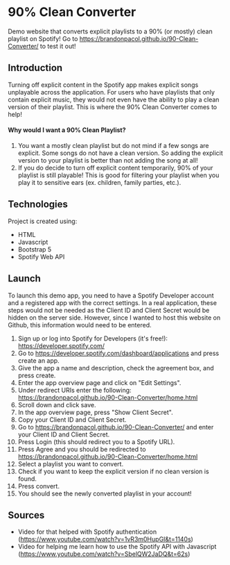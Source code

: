 # 90% Clean Converter
Demo website that converts explicit playlists to a 90% (or mostly) clean playlist on Spotify!
Go to https://brandonpacol.github.io/90-Clean-Converter/ to test it out!

## Introduction
Turning off explicit content in the Spotify app makes explicit songs unplayable across the application. For users who have playlists that only contain explicit music, they would not even have the ability to play a clean version of their playlist. This is where the 90% Clean Converter comes to help!

#### Why would I want a 90% Clean Playlist?
1. You want a mostly clean playlist but do not mind if a few songs are explicit. Some songs do not have a clean version. So adding the explicit version to your playlist is better than not adding the song at all!
2. If you do decide to turn off explicit content temporarily, 90% of your playlist is still playable! This is good for filtering your playlist when you play it to sensitive ears (ex. children, family parties, etc.).

## Technologies
Project is created using:
- HTML
- Javascript
- Bootstrap 5
- Spotify Web API

## Launch
To launch this demo app, you need to have a Spotify Developer account and a registered app with the correct settings.
In a real application, these steps would not be needed as the Client ID and Client Secret would be hidden on the server side. However, since I wanted to host this website on Github, this information would need to be entered.
1. Sign up or log into Spotify for Developers (it's free!): https://developer.spotify.com/
2. Go to https://developer.spotify.com/dashboard/applications and press create an app.
3. Give the app a name and description, check the agreement box, and press create.
4. Enter the app overview page and click on "Edit Settings".
5. Under redirect URIs enter the following: https://brandonpacol.github.io/90-Clean-Converter/home.html
6. Scroll down and click save.
7. In the app overview page, press "Show Client Secret".
8. Copy your Client ID and Client Secret.
9. Go to https://brandonpacol.github.io/90-Clean-Converter/ and enter your Client ID and Client Secret.
10. Press Login (this should redirect you to a Spotify URL).
11. Press Agree and you should be redirected to https://brandonpacol.github.io/90-Clean-Converter/home.html
12. Select a playlist you want to convert.
13. Check if you want to keep the explicit version if no clean version is found.
14. Press convert.
15. You should see the newly converted playlist in your account!

## Sources
- Video for that helped with Spotify authentication (https://www.youtube.com/watch?v=1vR3m0HupGI&t=1140s)
- Video for helping me learn how to use the Spotify API with Javascript (https://www.youtube.com/watch?v=SbelQW2JaDQ&t=62s)
